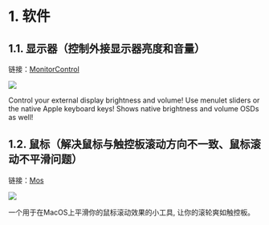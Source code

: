 # 1. 软件
## 1.1. 显示器（控制外接显示器亮度和音量）
链接：[MonitorControl](https://github.com/MonitorControl/MonitorControl)

![](https://github.com/MonitorControl/MonitorControl/blob/master/.github/Icon-1024.png?raw=true)

Control your external display brightness and volume!
Use menulet sliders or the native Apple keyboard keys!
Shows native brightness and volume OSDs as well!

## 1.2. 鼠标（解决鼠标与触控板滚动方向不一致、鼠标滚动不平滑问题）
链接：[Mos](https://github.com/Caldis/Mos)

![](https://github.com/Caldis/Mos/blob/master/docs/resources/image/intro.png?raw=true")

一个用于在MacOS上平滑你的鼠标滚动效果的小工具, 让你的滚轮爽如触控板。
